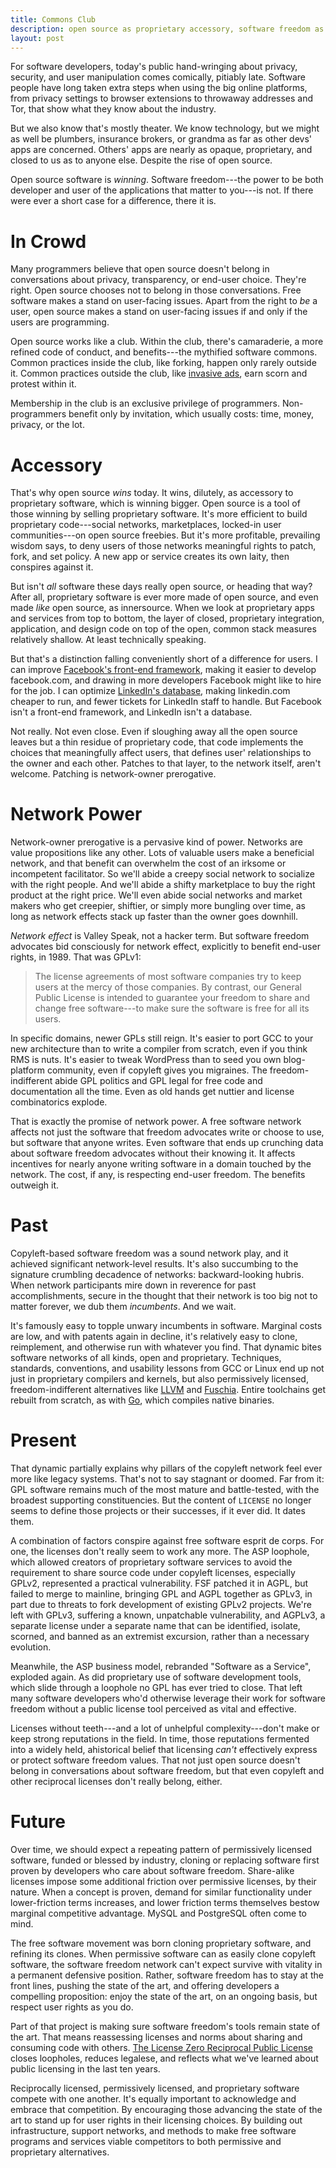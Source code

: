 ```yaml
---
title: Commons Club
description: open source as proprietary accessory, software freedom as network
layout: post
---
```


For software developers, today's public hand-wringing about
privacy, security, and user manipulation comes comically,
pitiably late.  Software people have long taken extra steps
when using the big online platforms, from privacy settings
to browser extensions to throwaway addresses and Tor, that
show what they know about the industry.

But we also know that's mostly theater.  We know technology,
but we might as well be plumbers, insurance brokers, or
grandma as far as other devs' apps are concerned.  Others'
apps are nearly as opaque, proprietary, and closed to us as
to anyone else.  Despite the rise of open source.

Open source software is _winning_.  Software freedom---the
power to be both developer and user of the applications that
matter to you---is not.  If there were ever a short case for
a difference, there it is.

# In Crowd

Many programmers believe that open source doesn't belong in
conversations about privacy, transparency, or end-user
choice.  They're right.  Open source chooses not to belong
in those conversations.  Free software makes a stand on
user-facing issues.  Apart from the right to _be_ a user,
open source makes a stand on user-facing issues if and only
if the users are programming.

Open source works like a club.  Within the club, there's
camaraderie, a more refined code of conduct, and
benefits---the mythified software commons.  Common practices
inside the club, like forking, happen only rarely outside
it.  Common practices outside the club, like [invasive
ads][kite], earn scorn and protest within it.

[kite]: https://github.com/atom-minimap/minimap/issues/588

Membership in the club is an exclusive privilege of
programmers.  Non-programmers benefit only by invitation,
which usually costs: time, money, privacy, or the lot.

# Accessory

That's why open source _wins_ today.  It wins, dilutely, as
accessory to proprietary software, which is winning bigger.
Open source is a tool of those winning by selling
proprietary software.  It's more efficient to build
proprietary code---social networks, marketplaces, locked-in
user communities---on open source freebies.  But it's more
profitable, prevailing wisdom says, to deny users of those
networks meaningful rights to patch, fork, and set policy. A
new app or service creates its own laity, then conspires
against it.

But isn't _all_ software these days really open source, or
heading that way?  After all, proprietary software is ever
more made of open source, and even made _like_ open source,
as innersource.  When we look at proprietary apps and
services from top to bottom, the layer of closed,
proprietary integration, application, and design code on top
of the open, common stack measures relatively shallow.  At
least technically speaking.

[usage]: https://www.blackducksoftware.com/about/news-events/releases/companies-lack-open-source-policies

[innersource]: https://en.wikipedia.org/wiki/Inner_source

But that's a distinction falling conveniently short of a
difference for users.  I can improve [Facebook's front-end
framework][react], making it easier to develop facebook.com,
and drawing in more developers Facebook might like to hire
for the job.  I can optimize [LinkedIn's database][kafka],
making linkedin.com cheaper to run, and fewer tickets for
LinkedIn staff to handle.  But Facebook isn't a front-end
framework, and LinkedIn isn't a database.

[react]: https://reactjs.org

[kafka]: https://kafka.apache.org

Not really.  Not even close.  Even if sloughing away all the
open source leaves but a thin residue of proprietary code,
that code implements the choices that meaningfully affect
users, that defines user' relationships to the owner and
each other.  Patches to that layer, to the network itself,
aren't welcome.  Patching is network-owner prerogative.

# Network Power

Network-owner prerogative is a pervasive kind of power.
Networks are value propositions like any other.  Lots of
valuable users make a beneficial network, and that benefit
can overwhelm the cost of an irksome or incompetent
facilitator.  So we'll abide a creepy social network to
socialize with the right people.  And we'll abide a shifty
marketplace to buy the right product at the right price.
We'll even abide social networks and market makers who get
creepier, shiftier, or simply more bungling over time, as
long as network effects stack up faster than the owner goes
downhill.

_Network effect_ is Valley Speak, not a hacker term.  But
software freedom advocates bid consciously for network
effect, explicitly to benefit end-user rights, in 1989. That
was GPLv1:

> The license agreements of most software companies try to
> keep users at the mercy of those companies.  By contrast,
> our General Public License is intended to guarantee your
> freedom to share and change free software---to make sure
> the software is free for all its users.

In specific domains, newer GPLs still reign.  It's easier to
port GCC to your new architecture than to write a compiler
from scratch, even if you think RMS is nuts.  It's easier to
tweak WordPress than to seed you own blog-platform
community, even if copyleft gives you migraines.  The
freedom-indifferent abide GPL politics and GPL legal for
free code and documentation all the time.  Even as old hands
get nuttier and license combinatorics explode.

That is exactly the promise of network power.  A free
software network affects not just the software that freedom
advocates write or choose to use, but software that anyone
writes.  Even software that ends up crunching data about
software freedom advocates without their knowing it.  It
affects incentives for nearly anyone writing software in a
domain touched by the network.  The cost, if any, is
respecting end-user freedom.  The benefits outweigh it.

# Past

Copyleft-based software freedom was a sound network play,
and it achieved significant network-level results.  It's
also succumbing to the signature crumbling decadence of
networks: backward-looking hubris.  When network
participants mire down in reverence for past
accomplishments, secure in the thought that their network is
too big not to matter forever, we dub them _incumbents_. And
we wait.

It's famously easy to topple unwary incumbents in software.
Marginal costs are low, and with patents again in decline,
it's relatively easy to clone, reimplement, and otherwise
run with whatever you find.  That dynamic bites software
networks of all kinds, open and proprietary.  Techniques,
standards, conventions, and usability lessons from GCC or
Linux end up not just in proprietary compilers and kernels,
but also permissively licensed, freedom-indifferent
alternatives like [LLVM] and [Fuschia]. Entire toolchains
get rebuilt from scratch, as with [Go], which compiles
native binaries.

[LLVM]: https://llvm.org

[Fuschia]: https://en.wikipedia.org/wiki/Google_Fuchsia

[Go]: https://golang.org

# Present

That dynamic partially explains why pillars of the copyleft
network feel ever more like legacy systems.  That's not to
say stagnant or doomed.  Far from it: GPL software remains
much of the most mature and battle-tested, with the broadest
supporting constituencies.  But the content of `LICENSE` no
longer seems to define those projects or their successes, if
it ever did.  It dates them.

A combination of factors conspire against free software
esprit de corps.  For one, the licenses don't really seem to
work any more.  The ASP loophole, which allowed creators of
proprietary software services to avoid the requirement to
share source code under copyleft licenses, especially GPLv2,
represented a practical vulnerability.  FSF patched it in
AGPL, but failed to merge to mainline, bringing GPL and AGPL
together as GPLv3, in part due to threats to fork
development of existing GPLv2 projects.  We're left with
GPLv3, suffering a known, unpatchable vulnerability, and
AGPLv3, a separate license under a separate name that can be
identified, isolate, scorned, and banned as an extremist
excursion, rather than a necessary evolution.

Meanwhile, the ASP business model, rebranded "Software as a
Service", exploded again.  As did proprietary use of
software development tools, which slide through a loophole
no GPL has ever tried to close.  That left many software
developers who'd otherwise leverage their work for software
freedom without a public license tool perceived as vital and
effective.

Licenses without teeth---and a lot of unhelpful
complexity---don't make or keep strong reputations in the
field.  In time, those reputations fermented into a widely
held, ahistorical belief that licensing _can't_ effectively
express or protect software freedom values.  That not just
open source doesn't belong in conversations about software
freedom, but that even copyleft and other reciprocal
licenses don't really belong, either.

# Future

Over time, we should expect a repeating pattern of
permissively licensed software, funded or blessed by
industry, cloning or replacing software first proven by
developers who care about software freedom.  Share-alike
licenses impose some additional friction over permissive
licenses, by their nature.  When a concept is proven, demand
for similar functionality under lower-friction terms
increases, and lower friction terms themselves bestow
marginal competitive advantage.  MySQL and PostgreSQL often
come to mind.

The free software movement was born cloning proprietary
software, and refining its clones.  When permissive software
can as easily clone copyleft software, the software freedom
network can't expect survive with vitality in a permanent
defensive position.  Rather, software freedom has to stay at
the front lines, pushing the state of the art, and offering
developers a compelling proposition: enjoy the state of the
art, on an ongoing basis, but respect user rights as you do.

Part of that project is making sure software freedom's tools
remain state of the art.  That means reassessing licenses
and norms about sharing and consuming code with others. [The
License Zero Reciprocal Public
License](https://licensezero.com/licenses/reciprocal) closes
loopholes, reduces legalese, and reflects what we've learned
about public licensing in the last ten years.

Reciprocally licensed, permissively licensed, and
proprietary software compete with one another.  It's equally
important to acknowledge and embrace that competition.  By
encouraging those advancing the state of the art to stand up
for user rights in their licensing choices. By building out
infrastructure, support networks, and methods to make free
software programs and services viable competitors to both
permissive and proprietary alternatives.
